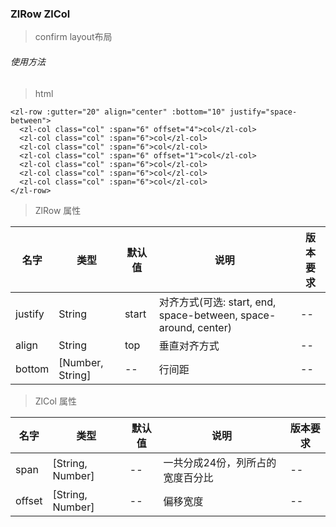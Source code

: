 ### ZlRow ZlCol
> confirm layout布局
###### 使用方法

> html

```
<zl-row :gutter="20" align="center" :bottom="10" justify="space-between">
  <zl-col class="col" :span="6" offset="4">col</zl-col>
  <zl-col class="col" :span="6">col</zl-col>
  <zl-col class="col" :span="6">col</zl-col>
  <zl-col class="col" :span="6" offset="1">col</zl-col>
  <zl-col class="col" :span="6">col</zl-col>
  <zl-col class="col" :span="6">col</zl-col>
  <zl-col class="col" :span="6">col</zl-col>
</zl-row>
```

> ZlRow 属性

| 名字    | 类型             | 默认值 | 说明                                                            | 版本要求 |
| ------- | ---------------- | ------ | --------------------------------------------------------------- | -------- |
| justify | String           | start  | 对齐方式(可选: start, end, space-between, space-around, center) | --       |
| align   | String           | top    | 垂直对齐方式                                                    | --       |
| bottom  | [Number, String] | --     | 行间距                                                          | --       |

> ZlCol 属性

| 名字   | 类型             | 默认值 | 说明                             | 版本要求 |
| ------ | ---------------- | ------ | -------------------------------- | -------- |
| span   | [String, Number] | --     | 一共分成24份，列所占的宽度百分比 | --       |
| offset | [String, Number] | --     | 偏移宽度                         | --       |
